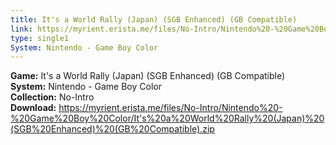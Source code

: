 ```yaml
---
title: It's a World Rally (Japan) (SGB Enhanced) (GB Compatible)
link: https://myrient.erista.me/files/No-Intro/Nintendo%20-%20Game%20Boy%20Color/It's%20a%20World%20Rally%20(Japan)%20(SGB%20Enhanced)%20(GB%20Compatible).zip
type: single1
System: Nintendo - Game Boy Color
---
```

<b>Game:</b> It's a World Rally (Japan) (SGB Enhanced) (GB Compatible)<br>
<b>System:</b> Nintendo - Game Boy Color<br>
<b>Collection:</b> No-Intro<br>
<b>Download:</b> https://myrient.erista.me/files/No-Intro/Nintendo%20-%20Game%20Boy%20Color/It's%20a%20World%20Rally%20(Japan)%20(SGB%20Enhanced)%20(GB%20Compatible).zip